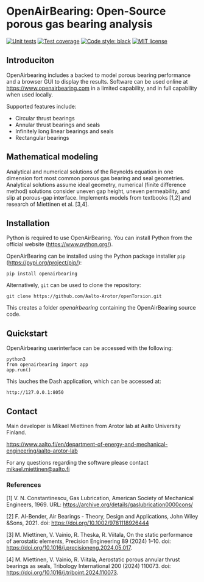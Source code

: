 # OpenAirBearing: Open-Source porous gas bearing analysis

[![Unit tests](https://github.com/Aalto-Arotor/openAirBearing/actions/workflows/unittests.yml/badge.svg)](https://github.com/Aalto-Arotor/openAirBearing/actions/workflows/unittests.yml)
[![Test coverage](https://coveralls.io/repos/github/Aalto-Arotor/openAirBearing/badge.svg?branch=main)](https://coveralls.io/github/Aalto-Arotor/openAirBearing?branch=main)
[![Code style: black](https://img.shields.io/badge/code%20style-black-000000.svg)](https://github.com/psf/black)
[![MIT license](https://img.shields.io/badge/License-MIT-blue.svg)](https://github.com/Aalto-Arotor/openairbearing/blob/main/LICENSE)

## Introduciton
OpenAirbearing includes a backed to model porous bearing performance and a browser GUI to display the results.
Software can be used online at https://www.openairbearing.com in a limited capability, and in full capability when used locally.

Supported features include:
* Circular thrust bearings
* Annular thrust bearings and seals
* Infinitely long linear bearings and seals
* Rectangular bearings

## Mathematical modeling
Analytical and numerical solutions of the Reynolds equation in one dimension fort most common porous gas bearing and seal geometries.
Analytical solutions assume ideal geometry, numerical (finite difference method) solutions consider uneven gap height, uneven permeability, and slip at porous-gap interface.
Implements models from textbooks [1,2] and research of Miettinen et al. [3,4].

## Installation

Python is required to use OpenAirBearing. You can install Python from the official website (https://www.python.org/).

OpenAirBearing can be installed using the Python package installer ``pip`` (https://pypi.org/project/pip/):

    pip install openairbearing
    
Alternatively, ``git`` can be used to clone the repository:
    
    git clone https://github.com/Aalto-Arotor/openTorsion.git
    
This creates a folder *openairbearing* containing the OpenAirBearing source code.

## Quickstart

OpenAirbearing userinterface can be accessed with the following:

    python3
    from openairbearing import app
    app.run()

This lauches the Dash application, which can be accessed at:

    http://127.0.0.1:8050

## Contact
Main developer is Mikael Miettinen from Arotor lab at Aalto University Finland.

https://www.aalto.fi/en/department-of-energy-and-mechanical-engineering/aalto-arotor-lab

For any questions regarding the software please contact mikael.miettinen@aalto.fi

### References
[1] V. N. Constantinescu, Gas Lubrication, American Society of Mechanical Engineers, 1969. URL: https://archive.org/details/gaslubrication0000cons/

[2] F. Al-Bender, Air Bearings - Theory, Design and Applications, John Wiley &Sons, 2021. doi: https://doi.org/10.1002/9781118926444

[3] M. Miettinen, V. Vainio, R. Theska, R. Viitala, On the static performance of aerostatic elements, Precision Engineering 89 (2024) 1–10. doi:  https://doi.org/10.1016/j.precisioneng.2024.05.017.

[4] M. Miettinen, V. Vainio, R. Viitala, Aerostatic porous annular thrust bearings as seals, Tribology International 200 (2024) 110073. doi: https://doi.org/10.1016/j.triboint.2024.110073.
